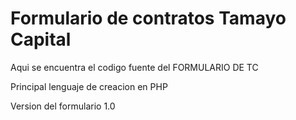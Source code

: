 # Formulario de contratos Tamayo Capital
Aqui se encuentra el codigo fuente del FORMULARIO DE TC

Principal lenguaje de creacion en PHP

Version del formulario 1.0
